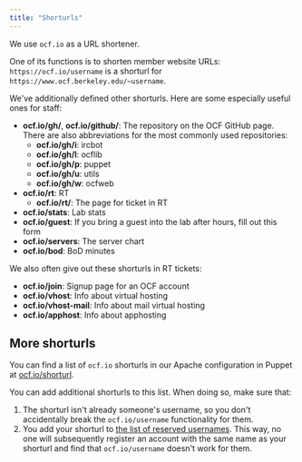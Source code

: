 ```yaml
---
title: "Shorturls"
---
```


We use `ocf.io` as a URL shortener.

One of its functions is to shorten member website URLs:
`https://ocf.io/username` is a shorturl for
`https://www.ocf.berkeley.edu/~username`.

We've additionally defined other shorturls. Here are some especially useful
ones for staff:

- **ocf.io/gh/_<repo>_**, **ocf.io/github/_<repo>_**: The repository _<repo>_
  on the OCF GitHub page.\
  There are also abbreviations for the most commonly used repositories:
  - **ocf.io/gh/i**: ircbot
  - **ocf.io/gh/l**: ocflib
  - **ocf.io/gh/p**: puppet
  - **ocf.io/gh/u**: utils
  - **ocf.io/gh/w**: ocfweb
- **ocf.io/rt**: RT
  - **ocf.io/rt/_<ticketnum>_**: The page for ticket _<ticketnum>_ in RT
- **ocf.io/stats**: Lab stats
- **ocf.io/guest**: If you bring a guest into the lab after hours, fill out
  this form
- **ocf.io/servers**: The server chart
- **ocf.io/bod**: BoD minutes

We also often give out these shorturls in RT tickets:

- **ocf.io/join**: Signup page for an OCF account
- **ocf.io/vhost**: Info about virtual hosting
- **ocf.io/vhost-mail**: Info about mail virtual hosting
- **ocf.io/apphost**: Info about apphosting

## More shorturls

You can find a list of `ocf.io` shorturls in our Apache configuration in
Puppet at [ocf.io/shorturl](https://ocf.io/shorturl).

You can add additional shorturls to this list. When doing so, make sure that:

1. The shorturl isn't already someone's username, so you don't accidentally
   break the `ocf.io/username` functionality for them.
2. You add your shorturl to
   [the list of reserved usernames][reserved-usernames]. This way, no one will
   subsequently register an account with the same name as your shorturl and
   find that `ocf.io/username` doesn't work for them.

[reserved-usernames]: https://github.com/ocf/ocflib/blob/master/ocflib/account/validators.py
